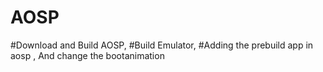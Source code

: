 # AOSP
#Download and Build AOSP,
#Build Emulator,
#Adding the prebuild app in aosp ,
And change the bootanimation

